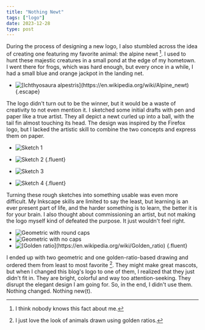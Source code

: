 ```yaml
---
title: "Nothing Newt"
tags: ["logo"]
date: 2023-12-28
type: post
---
```

During the process of designing a new logo, I also stumbled across the idea of creating one featuring my favorite animal: the alpine newt [^favorite]. I used to hunt these majestic creatures in a small pond at the edge of my hometown. I went there for frogs, which was hard enough, but every once in a while, I had a small blue and orange jackpot in the landing net.

[^favorite]: I think nobody knows this fact about me.

- ![](img/newt.jpg "[Ichthyosaura alpestris](https://en.wikipedia.org/wiki/Alpine_newt)")
{.escape}

The logo didn't turn out to be the winner, but it would be a waste of creativity to not even mention it. I sketched some initial drafts with pen and paper like a true artist. They all depict a newt curled up into a ball, with the tail fin almost touching its head. The design was inspired by the Firefox logo, but I lacked the artistic skill to combine the two concepts and express them on paper.

- ![Sketch 1](img/sketch-1.jpg)
- ![Sketch 2](img/sketch-2.jpg)
{.fluent}

- ![Sketch 3](img/sketch-3.jpg)
- ![Sketch 4](img/sketch-4.jpg)
{.fluent}

Turning these rough sketches into something usable was even more difficult. My Inkscape skills are limited to say the least, but learning is an ever present part of life, and the harder something is to learn, the better it is for your brain. I also thought about commissioning an artist, but not making the logo myself kind of defeated the purpose. It just wouldn't feel right.

- ![](img/geometric-round.svg "Geometric with round caps")
- ![](img/geometric-rect.svg "Geometric with no caps")
- ![](img/golden-ratio.svg "[Golden ratio](https://en.wikipedia.org/wiki/Golden_ratio)")
{.fluent}

I ended up with two geometric and one golden-ratio-based drawing and ordered them from least to most favorite [^ratio]. They might make great mascots, but when I changed this blog's logo to one of them, I realized that they just didn't fit in. They are bright, colorful and way too attention-seeking. They disrupt the elegant design I am going for. So, in the end, I didn't use them. Nothing changed. Nothing new(t).

[^ratio]: I just love the look of animals drawn using golden ratios.
